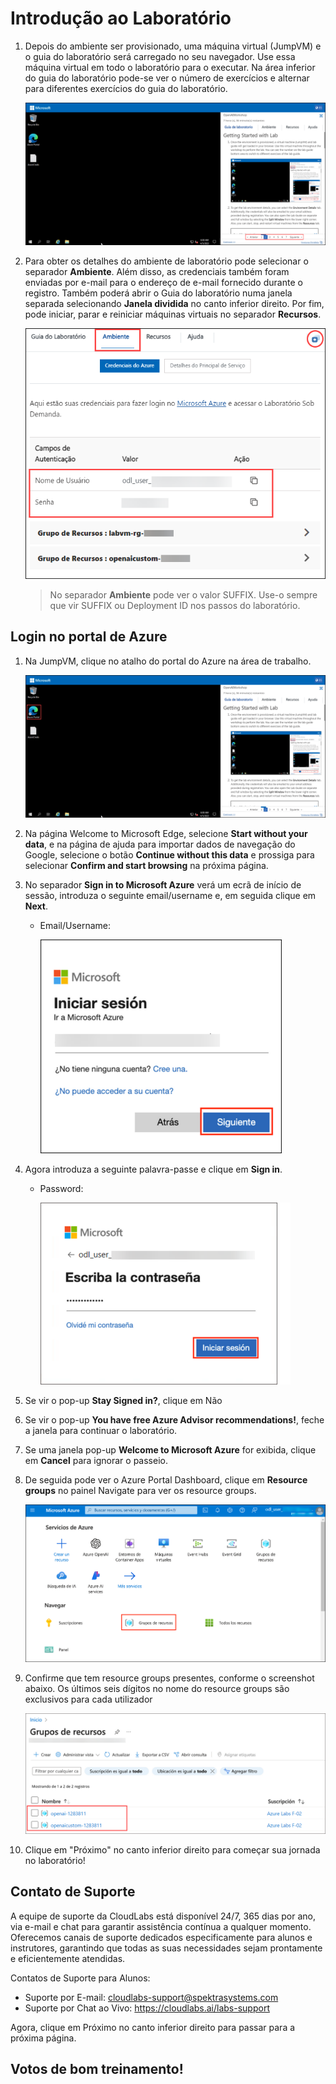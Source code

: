 # Introdução ao Laboratório

1. Depois do ambiente ser provisionado, uma máquina virtual (JumpVM) e o guia do laboratório será carregado no seu navegador. Use essa máquina virtual em todo o laboratório para o executar.  Na área inferior do guia do laboratório pode-se ver o número de exercícios e alternar para diferentes exercícios do guia do laboratório.

   ![](media/img-1.png "Lab Environment")

1. Para obter os detalhes do ambiente de laboratório pode selecionar o separador **Ambiente**. Além disso, as credenciais também foram enviadas por e-mail para o endereço de e-mail fornecido durante o registro. Também poderá abrir o Guia do laboratório numa janela separada selecionando **Janela dividida** no canto inferior direito. Por fim, pode iniciar, parar e reiniciar máquinas virtuais no separador **Recursos**.

   ![](media/18-10-24.png "Lab Environment")
 
    > No separador **Ambiente** pode ver o valor SUFFIX. Use-o sempre que vir SUFFIX ou Deployment ID nos passos do laboratório.

## Login no portal de Azure

1. Na JumpVM, clique no atalho do portal do Azure na área de trabalho.

   ![](media/img-3.png "Lab Environment")

1. Na página Welcome to Microsoft Edge, selecione **Start without your data**, e na página de ajuda para importar dados de navegação do Google, selecione o botão **Continue without this data** e prossiga para selecionar **Confirm and start browsing** na próxima página. 

1. No separador **Sign in to Microsoft Azure** verá um ecrã de início de sessão, introduza o seguinte email/username e, em seguida clique em **Next**. 
   * Email/Username: <inject key="AzureAdUserEmail"></inject>
   
     ![](media/image7.png "Enter Email")
     
1. Agora introduza a seguinte palavra-passe e clique em **Sign in**.
   * Password: <inject key="AzureAdUserPassword"></inject>
   
     ![](media/image8.png "Enter Password")
     
1. Se vir o pop-up **Stay Signed in?**, clique em Não

1. Se vir o pop-up **You have free Azure Advisor recommendations!**, feche a janela para continuar o laboratório.

1. Se uma janela pop-up **Welcome to Microsoft Azure** for exibida, clique em **Cancel** para ignorar o passeio.
   
1. De seguida pode ver o Azure Portal Dashboard, clique em **Resource groups** no painel Navigate para ver os resource groups.

    ![](media/select-rg.png "Resource groups")

1. Confirme que tem resource groups presentes, conforme o screenshot abaixo. Os últimos seis dígitos no nome do resource groups são exclusivos para cada utilizador   

    ![](media/openai-1.png "Resource groups")
   
1. Clique em "Próximo" no canto inferior direito para começar sua jornada no laboratório!

## Contato de Suporte

A equipe de suporte da CloudLabs está disponível 24/7, 365 dias por ano, via e-mail e chat para garantir assistência contínua a qualquer momento. Oferecemos canais de suporte dedicados especificamente para alunos e instrutores, garantindo que todas as suas necessidades sejam prontamente e eficientemente atendidas.

Contatos de Suporte para Alunos:

- Suporte por E-mail: cloudlabs-support@spektrasystems.com
- Suporte por Chat ao Vivo: https://cloudlabs.ai/labs-support

Agora, clique em Próximo no canto inferior direito para passar para a próxima página.

## Votos de bom treinamento!
